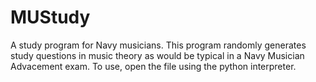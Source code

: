 # MUStudy
A study program for Navy musicians.  This program randomly generates study questions in music theory as would be typical in a Navy Musician Advacement exam.  To use, open the file using the python interpreter.
